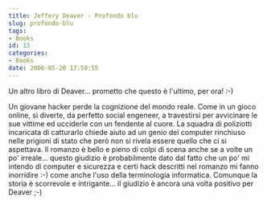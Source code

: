 ```yaml
---
title: Jeffery Deaver - Profondo blu
slug: profondo-blu
tags:
- Books
id: 13
categories:
- Books
date: 2006-05-20 17:59:55
---
```


Un altro libro di Deaver... prometto che questo è l'ultimo, per ora! :-)

Un giovane hacker perde la cognizione del mondo reale. Come in un gioco online, si diverte, da perfetto social engeneer, a travestirsi per avvicinare le sue vittime ed ucciderle con un fendente al cuore. La squadra di poliziotti incaricata di catturarlo chiede aiuto ad un genio dei computer rinchiuso nelle prigioni di stato che però non si rivela essere quello che ci si aspettava.
Il romanzo è bello e pieno di colpi di scena anche se a volte un po' irreale... questo giudizio è probabilmente dato dal fatto che un po' mi intendo di computer e sicurezza e certi hack descritti nel romanzo mi fanno inorridire :-) come anche l'uso della terminologia informatica.
Comunque la storia è scorrevole e intrigante... il giudizio è ancora una volta positivo per Deaver ;-)
